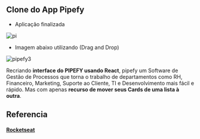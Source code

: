 ##   Clone do App Pipefy
-  Aplicação finalizada 
   
![pi](https://user-images.githubusercontent.com/60434681/79930566-3ec26000-841f-11ea-971a-41a64c9d20da.png)

-  Imagem abaixo utilizando (Drag and Drop)
 
![pipefy3](https://user-images.githubusercontent.com/60434681/79930579-4550d780-841f-11ea-9d02-b5ea79379b0c.png)


Recriando **interface do PIPEFY usando React**, pipefy um Software de Gestão de Processos que torna o trabalho de 
departamentos como RH, Financeiro, Marketing, Suporte ao Cliente, TI e Desenvolvimento mais fácil e rápido.
Mas com apenas **recurso de mover seus Cards de uma lista à outra**.

## Referencia 
#### [Rocketseat](https://www.youtube.com/watch?v=awRtgpRsdTQ)




